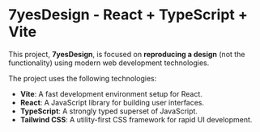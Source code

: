# 7yesDesign - React + TypeScript + Vite

This project, **7yesDesign**, is focused on **reproducing a design** (not the functionality) using modern web development technologies.

The project uses the following technologies:
- **Vite**: A fast development environment setup for React.
- **React**: A JavaScript library for building user interfaces.
- **TypeScript**: A strongly typed superset of JavaScript.
- **Tailwind CSS**: A utility-first CSS framework for rapid UI development.

